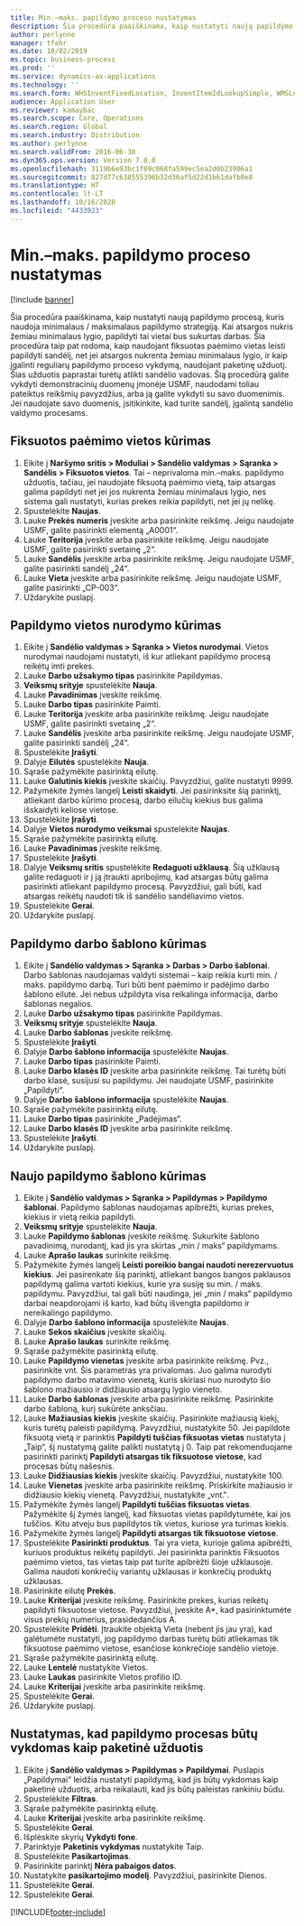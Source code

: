 ```yaml
---
title: Min.–maks. papildymo proceso nustatymas
description: Šia procedūra paaiškinama, kaip nustatyti naują papildymo procesą, kuris naudoja minimalaus / maksimalaus papildymo strategiją.
author: perlynne
manager: tfehr
ms.date: 10/02/2019
ms.topic: business-process
ms.prod: ''
ms.service: dynamics-ax-applications
ms.technology: ''
ms.search.form: WHSInventFixedLocation, InventItemIdLookupSimple, WMSLocationIdLookup, WHSLocDirTable, InventLocationIdLookup, SysQueryForm, WHSWorkTemplateTable, WHSReplenishmentTemplates, UnitOfMeasureLookup, SysQueryTableLookUp, SysQueryFieldLookUp, SysRecurrence, WHSInventFixedLocation
audience: Application User
ms.reviewer: kamaybac
ms.search.scope: Core, Operations
ms.search.region: Global
ms.search.industry: Distribution
ms.author: perlynne
ms.search.validFrom: 2016-06-30
ms.dyn365.ops.version: Version 7.0.0
ms.openlocfilehash: 3119b6e93bc1f09c068fa599ec5ea2d0b23906a1
ms.sourcegitcommit: 827d77c638555396b32d36af5d22d1b61dafb0e8
ms.translationtype: HT
ms.contentlocale: lt-LT
ms.lasthandoff: 10/16/2020
ms.locfileid: "4433923"
---
```

# <a name="set-up-a-min-max-replenishment-process"></a>Min.–maks. papildymo proceso nustatymas

[!include [banner](../../includes/banner.md)]

Šia procedūra paaiškinama, kaip nustatyti naują papildymo procesą, kuris naudoja minimalaus / maksimalaus papildymo strategiją. Kai atsargos nukris žemiau minimalaus lygio, papildyti tai vietai bus sukurtas darbas. Šia procedūra taip pat rodoma, kaip naudojant fiksuotas paėmimo vietas leisti papildyti sandėlį, net jei atsargos nukrenta žemiau minimalaus lygio, ir kaip įgalinti reguliarų papildymo proceso vykdymą, naudojant paketinę užduotį. Šias užduotis paprastai turėtų atlikti sandėlio vadovas. Šią procedūrą galite vykdyti demonstracinių duomenų įmonėje USMF, naudodami toliau pateiktus reikšmių pavyzdžius, arba ją galite vykdyti su savo duomenimis. Jei naudojate savo duomenis, įsitikinkite, kad turite sandėlį, įgalintą sandėlio valdymo procesams.


## <a name="create-a-fixed-picking-location"></a>Fiksuotos paėmimo vietos kūrimas
1. Eikite į **Naršymo sritis > Moduliai > Sandėlio valdymas > Sąranka > Sandėlis > Fiksuotos vietos**. Tai – neprivaloma min.–maks. papildymo užduotis, tačiau, jei naudojate fiksuotą paėmimo vietą, taip atsargas galima papildyti net jei jos nukrenta žemiau minimalaus lygio, nes sistema gali nustatyti, kurias prekes reikia papildyti, net jei jų nelikę.
2. Spustelėkite **Naujas**.
3. Lauke **Prekės numeris** įveskite arba pasirinkite reikšmę. Jeigu naudojate USMF, galite pasirinkti elementą „A0001“.  
4. Lauke **Teritorija** įveskite arba pasirinkite reikšmę. Jeigu naudojate USMF, galite pasirinkti svetainę „2“.  
5. Lauke **Sandėlis** įveskite arba pasirinkite reikšmę. Jeigu naudojate USMF, galite pasirinkti sandėlį „24“.  
6. Lauke **Vieta** įveskite arba pasirinkite reikšmę. Jeigu naudojate USMF, galite pasirinkti „CP-003“.  
7. Uždarykite puslapį.

## <a name="create-a-replenishment-location-directive"></a>Papildymo vietos nurodymo kūrimas
1. Eikite į **Sandėlio valdymas > Sąranka > Vietos nurodymai**. Vietos nurodymai naudojami nustatyti, iš kur atliekant papildymo procesą reikėtų imti prekes.
2. Lauke **Darbo užsakymo tipas** pasirinkite Papildymas.
3. **Veiksmų srityje** spustelėkite **Nauja**.
4. Lauke **Pavadinimas** įveskite reikšmę.
5. Lauke **Darbo tipas** pasirinkite Paimti.
6. Lauke **Teritorija** įveskite arba pasirinkite reikšmę. Jeigu naudojate USMF, galite pasirinkti svetainę „2“.  
7. Lauke **Sandėlis** įveskite arba pasirinkite reikšmę. Jeigu naudojate USMF, galite pasirinkti sandėlį „24“.  
8. Spustelėkite **Įrašyti**.
9. Dalyje **Eilutės** spustelėkite **Nauja**.
10. Sąraše pažymėkite pasirinktą eilutę.
11. Lauke **Galutinis kiekis** įveskite skaičių. Pavyzdžiui, galite nustatyti 9999.  
12. Pažymėkite žymės langelį **Leisti skaidyti**. Jei pasirinksite šią parinktį, atliekant darbo kūrimo procesą, darbo eilučių kiekius bus galima išskaidyti keliose vietose.  
13. Spustelėkite **Įrašyti**.
14. Dalyje **Vietos nurodymo veiksmai** spustelėkite **Naujas**.
15. Sąraše pažymėkite pasirinktą eilutę.
16. Lauke **Pavadinimas** įveskite reikšmę.
17. Spustelėkite **Įrašyti**.
18. Dalyje **Veiksmų sritis** spustelėkite **Redaguoti užklausą**. Šią užklausą galite redaguoti ir į ją įtraukti apribojimų, kad atsargas būtų galima pasirinkti atliekant papildymo procesą. Pavyzdžiui, gali būti, kad atsargas reikėtų naudoti tik iš sandėlio sandėliavimo vietos.
19. Spustelėkite **Gerai**.
20. Uždarykite puslapį.

## <a name="create-a-replenishment-work-template"></a>Papildymo darbo šablono kūrimas
1. Eikite į **Sandėlio valdymas > Sąranka > Darbas > Darbo šablonai**. Darbo šablonas naudojamas valdyti sistemai – kaip reikia kurti min. / maks. papildymo darbą. Turi būti bent paėmimo ir padėjimo darbo šablono eilutė. Jei nebus užpildyta visa reikalinga informacija, darbo šablonas negalios. 
2. Lauke **Darbo užsakymo tipas** pasirinkite Papildymas.
3. **Veiksmų srityje** spustelėkite **Nauja**.
4. Lauke **Darbo šablonas** įveskite reikšmę.
5. Spustelėkite **Įrašyti**.
6. Dalyje **Darbo šablono informacija** spustelėkite **Naujas**.
7. Lauke **Darbo tipas** pasirinkite Paimti.
8. Lauke **Darbo klasės ID** įveskite arba pasirinkite reikšmę. Tai turėtų būti darbo klasė, susijusi su papildymu. Jei naudojate USMF, pasirinkite „Papildyti“.  
9. Dalyje **Darbo šablono informacija** spustelėkite **Naujas**.
10. Sąraše pažymėkite pasirinktą eilutę.
11. Lauke **Darbo tipas** pasirinkite „Padėjimas“.
12. Lauke **Darbo klasės ID** įveskite arba pasirinkite reikšmę.
13. Spustelėkite **Įrašyti**.
14. Uždarykite puslapį.

## <a name="create-a-new-replenishment-template"></a>Naujo papildymo šablono kūrimas
1. Eikite į **Sandėlio valdymas > Sąranka > Papildymas > Papildymo šablonai**. Papildymo šablonas naudojamas apibrėžti, kurias prekes, kiekius ir vietą reikia papildyti.
2. **Veiksmų srityje** spustelėkite **Nauja**.
3. Lauke **Papildymo šablonas** įveskite reikšmę. Sukurkite šablono pavadinimą, nurodantį, kad jis yra skirtas „min / maks“ papildymams.  
4. Lauke **Aprašo laukas** surinkite reikšmę.
5. Pažymėkite žymės langelį **Leisti poreikio bangai naudoti nerezervuotus kiekius**. Jei pasirenkate šią parinktį, atliekant bangos bangos paklausos papildymą galima vartoti kiekius, kurie yra susiję su min. / maks. papildymu. Pavyzdžiui, tai gali būti naudinga, jei „min / maks“ papildymo darbai neapdorojami iš karto, kad būtų išvengta papildomo ir nereikalingo papildymo.
6. Dalyje **Darbo šablono informacija** spustelėkite **Naujas**.
7. Lauke **Sekos skaičius** įveskite skaičių.
8. Lauke **Aprašo laukas** surinkite reikšmę.
9. Sąraše pažymėkite pasirinktą eilutę.
10. Lauke **Papildymo vienetas** įveskite arba pasirinkite reikšmę. Pvz., pasirinkite vnt. Šis parametras yra privalomas. Juo galima nurodyti papildymo darbo matavimo vienetą, kuris skiriasi nuo nurodyto šio šablono mažiausio ir didžiausio atsargų lygio vieneto.
11. Lauke **Darbo šablonas** įveskite arba pasirinkite reikšmę. Pasirinkite darbo šabloną, kurį sukūrėte anksčiau.  
12. Lauke **Mažiausias kiekis** įveskite skaičių. Pasirinkite mažiausią kiekį, kuris turėtų paleisti papildymą. Pavyzdžiui, nustatykite 50. Jei papildote fiksuotą vietą ir parinktis **Papildyti tuščias fiksuotas vietas** nustatyta į „Taip“, šį nustatymą galite palikti nustatytą į 0. Taip pat rekomenduojame pasirinkti parinktį **Papildyti atsargas tik fiksuotose vietose**, kad procesas būtų našesnis.
13. Lauke **Didžiausias kiekis** įveskite skaičių. Pavyzdžiui, nustatykite 100.  
14. Lauke **Vienetas** įveskite arba pasirinkite reikšmę. Priskirkite mažiausio ir didžiausio kiekių vienetą. Pavyzdžiui, nustatykite „vnt.‟.  
15. Pažymėkite žymės langelį **Papildyti tuščias fiksuotas vietas**. Pažymėkite šį žymės langelį, kad fiksuotas vietas papildytumėte, kai jos tuščios. Kitu atveju bus papildytos tik vietos, kuriose yra turimas kiekis.
16. Pažymėkite žymės langelį **Papildyti atsargas tik fiksuotose vietose**.
17. Spustelėkite **Pasirinkti produktus**. Tai yra vieta, kurioje galima apibrėžti, kuriuos produktus reikėtų papildyti. Jei pasirinkta parinktis Fiksuotos paėmimo vietos, tas vietas taip pat turite apibrėžti šioje užklausoje. Galima naudoti konkrečių variantų užklausas ir konkrečių produktų užklausas.
18. Pasirinkite eilutę **Prekės**.
19. Lauke **Kriterijai** įveskite reikšmę. Pasirinkite prekes, kurias reikėtų papildyti fiksuotose vietose. Pavyzdžiui, įveskite A*, kad pasirinktumėte visus prekių numerius, prasidedančius A.
20. Spustelėkite **Pridėti**. Įtraukite objektą Vieta (nebent jis jau yra), kad galėtumėte nustatyti, jog papildymo darbas turėtų būti atliekamas tik fiksuotose paėmimo vietose, esančiose konkrečioje sandėlio vietoje.
21. Sąraše pažymėkite pasirinktą eilutę.
22. Lauke **Lentelė** nustatykite Vietos.
23. Lauke **Laukas** pasirinkite Vietos profilio ID.
24. Lauke **Kriterijai** įveskite arba pasirinkite reikšmę.
25. Spustelėkite **Gerai**.
26. Uždarykite puslapį.

## <a name="set-the-replenishment-process-to-run-as-a-batch-job"></a>Nustatymas, kad papildymo procesas būtų vykdomas kaip paketinė užduotis
1. Eikite į **Sandėlio valdymas > Papildymas > Papildymai**. Puslapis „Papildymai“ leidžia nustatyti papildymą, kad jis būtų vykdomas kaip paketinė užduotis, arba reikalauti, kad jis būtų paleistas rankiniu būdu.
2. Spustelėkite **Filtras**.
3. Sąraše pažymėkite pasirinktą eilutę.
4. Lauke **Kriterijai** įveskite arba pasirinkite reikšmę.
5. Spustelėkite **Gerai**.
6. Išplėskite skyrių **Vykdyti fone**.
7. Parinktyje **Paketinis vykdymas** nustatykite Taip.
8. Spustelėkite **Pasikartojimas**.
9. Pasirinkite parinktį **Nėra pabaigos datos**.
10. Nustatykite **pasikartojimo modelį**. Pavyzdžiui, pasirinkite Dienos.  
11. Spustelėkite **Gerai**.
12. Spustelėkite **Gerai**.



[!INCLUDE[footer-include](../../../includes/footer-banner.md)]